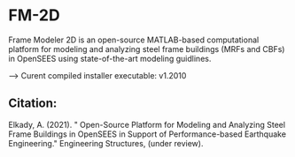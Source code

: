 # FM-2D
Frame Modeler 2D is an open-source MATLAB-based computational platform for modeling and analyzing steel frame buildings (MRFs and CBFs) in OpenSEES using state-of-the-art modeling guidlines.

--> Curent compiled installer executable: v1.2010

Citation:
---------

Elkady, A. (2021). " Open-Source Platform for Modeling and Analyzing Steel Frame Buildings in OpenSEES in Support of Performance-based Earthquake Engineering." Engineering Structures, (under review).
